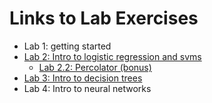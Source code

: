 # Links to Lab Exercises

- Lab 1: getting started
- [Lab 2: Intro to logistic regression and svms](https://mybinder.org/v2/gh/wfondrie/ushupo-ml-short-course/main?filepath=notebooks%2F2.1_logistic-regression-svms.ipynb)
    - [Lab 2.2: Percolator (bonus)](https://mybinder.org/v2/gh/wfondrie/ushupo-ml-short-course/main?filepath=notebooks%2F2.2_percolator.ipynb)
- [Lab 3: Intro to decision trees](https://mybinder.org/v2/gh/wfondrie/ushupo-ml-short-course/main?filepath=notebooks%2F3_random_forest.ipynb)
- Lab 4: Intro to neural networks

